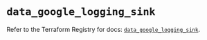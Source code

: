 # `data_google_logging_sink`

Refer to the Terraform Registry for docs: [`data_google_logging_sink`](https://registry.terraform.io/providers/hashicorp/google/5.36.0/docs/data-sources/logging_sink).
